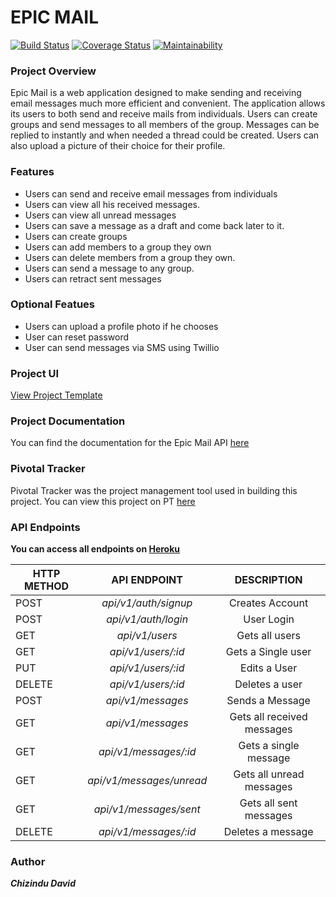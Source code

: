 # EPIC MAIL

[![Build Status](https://travis-ci.org/chizzydavid/epic-mail.svg?branch=develop)](https://travis-ci.org/chizzydavid/epic-mail)
[![Coverage Status](https://coveralls.io/repos/github/chizzydavid/epic-mail/badge.svg?branch=api-fix)](https://coveralls.io/github/chizzydavid/epic-mail?branch=api-fix)
[![Maintainability](https://api.codeclimate.com/v1/badges/edea618274a9d1503548/maintainability)](https://codeclimate.com/github/chizzydavid/epic-mail/maintainability)

### Project Overview
Epic Mail is a web application designed to make sending and receiving email messages much more efficient and convenient.
The application allows its users to both send and receive mails from individuals. Users can create groups and send messages to all members of the group. Messages can be replied to instantly and when needed a thread could be created.
Users can also upload a picture of their choice for their profile.

### Features
* Users can send and receive email messages from individuals
* Users can view all his received messages.
* Users can view all unread messages
* Users can save a message as a draft and come back later to it.
* Users can create groups 
* Users can add members to a group they own
* Users can delete members from a group they own.
* Users can send a message to any group.
* Users can retract sent messages

### Optional Featues
* Users can upload a profile photo if he chooses
* User can reset password
* User can send messages via SMS using Twillio


### Project UI
[View Project Template](https://chizzydavid.github.io/epic-mail/UI/)


### Project Documentation
You can find the documentation for the Epic Mail API [here](http://chizzy-epicmail.herokuapp.com/api-docs)


### Pivotal Tracker
Pivotal Tracker was the project management tool used in building this project. You can view this project on PT [here](https://www.pivotaltracker.com/n/projects/2314472)

### API Endpoints
**You can access all endpoints on [Heroku](http://chizzy-epicmail.herokuapp.com/api/v1/)**

| HTTP METHOD        | API ENDPOINT   | DESCRIPTION  |
| ------------- |:-------------:|:-----:|
| POST      | *api/v1/auth/signup* | Creates Account |
| POST      | *api/v1/auth/login* | User Login |
| GET      | *api/v1/users* | Gets all users |
| GET      | *api/v1/users/:id* | Gets a Single user |
| PUT     | *api/v1/users/:id* | Edits a User |
| DELETE    | *api/v1/users/:id* | Deletes a user |
| POST      | *api/v1/messages* | Sends a Message|
| GET      | *api/v1/messages* | Gets all received messages |
| GET      | *api/v1/messages/:id* | Gets a single message |
| GET      | *api/v1/messages/unread* | Gets all unread messages |
| GET      | *api/v1/messages/sent* | Gets all sent messages |
| DELETE   | *api/v1/messages/:id* | Deletes a message |


### Author 
***Chizindu David***